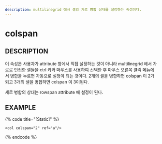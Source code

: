 ```yaml
---
description: multilinegrid 에서 셀의 가로 병합 상태를 설정하는 속성이다.
---
```


# colspan 

## DESCRIPTION

이 속성은 사용자가 attribute 창에서 직접 설정하는 것이 아니라 multilinegrid 에서 가로로 인접한 셀들을 ctrl 키와 마우스를 사용하여 선택한 후 마우스 오른쪽 클릭 메뉴에서 병합을 누르면 자동으로 설정이 되는 것이다.
2개의 셀을 병합하면 colspan 이 2가 되고 3개의 셀을 병합하면 colspan 이 3이된다.

세로 병합의 상태는 rowspan attribute 에 설정이 된다. 

## EXAMPLE

{% code title="\[Static\]" %}
```markup
<col colspan="2" ref="a"/> 
```
{% endcode %}
